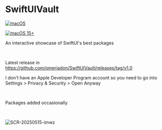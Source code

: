 # SwiftUIVault

[![macOS](https://img.shields.io/badge/macOS-000000?logo=apple&logoColor=F0F0F0)](#)

[![macOS 15+](https://img.shields.io/badge/macOS-17.6%2B-black?logo=apple])](#)

An interactive showcase of SwiftUI's best packages

<br>

Latest release in https://github.com/omeriadon/SwiftUIVault/releases/tag/v1.0

I don't have an Apple Developer Program account so you need to go into Settings > Privacy & Security > Open Anyway

<br>

Packages added occasionally

<br>

![SCR-20250515-imwz](https://github.com/user-attachments/assets/c05ec16b-30b4-4322-8464-27a44b72cee6)
